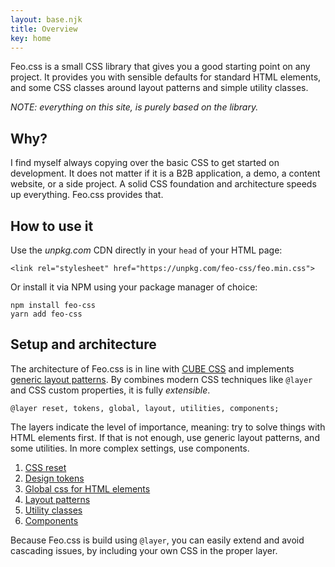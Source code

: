 ```yaml
---
layout: base.njk
title: Overview
key: home
---
```


Feo.css is a small CSS library that gives you a good starting point on any project. It provides you with sensible defaults for standard HTML elements, and some CSS classes around layout patterns and simple utility classes.

_NOTE: everything on this site, is purely based on the library._

## Why?

I find myself always copying over the basic CSS to get started on
development. It does not matter if it is a B2B application, a
demo, a content website, or a side project. A solid CSS foundation
and architecture speeds up everything. Feo.css provides that.

## How to use it

Use the _unpkg.com_ CDN directly in your `head` of your HTML page:

```
<link rel="stylesheet" href="https://unpkg.com/feo-css/feo.min.css">
```

Or install it via NPM using your package manager of choice:

```
npm install feo-css
yarn add feo-css
```

## Setup and architecture

The architecture of Feo.css is in line with
[CUBE CSS](https://cube.fyi) and implements
[generic layout patterns](https://every-layout.dev). By
combines modern CSS techniques like `@layer` and CSS
custom properties, it is fully _extensible_.

```
@layer reset, tokens, global, layout, utilities, components;
```

The layers indicate the level of importance, meaning: try to solve
things with HTML elements first. If that is not enough, use
generic layout patterns, and some utilities. In more complex
settings, use components.

1. [CSS reset](https://github.com/vyckes/feo-css/blob/main/src/reset.css)
2. [Design tokens](/tokens)
3. [Global css for HTML elements](https://github.com/vyckes/feo-css/blob/main/src/global.css)
4. [Layout patterns](/layouts)
5. [Utility classes](/utilities)
6. [Components](/components)

Because Feo.css is build using `@layer`, you can easily
extend and avoid cascading issues, by including your own CSS in
the proper layer.
